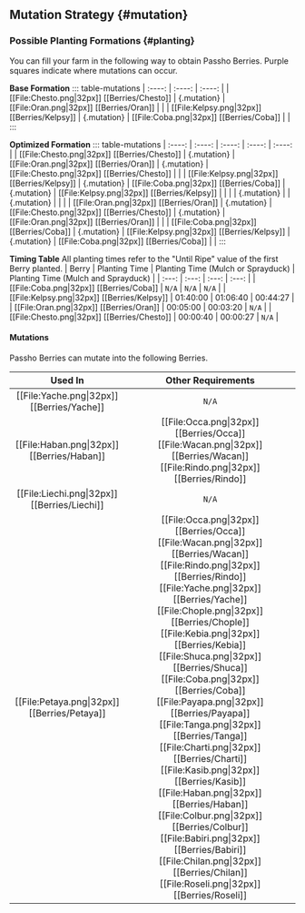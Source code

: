 ## Mutation Strategy {#mutation}

### Possible Planting Formations {#planting}

You can fill your farm in the following way to obtain Passho Berries. Purple squares indicate where mutations can occur.

**Base Formation**
::: table-mutations
| :----: | :----: | :----: |
| [[File:Chesto.png\|32px]] [[Berries/Chesto]] | {.mutation} | [[File:Oran.png\|32px]] [[Berries/Oran]] | |
| [[File:Kelpsy.png\|32px]] [[Berries/Kelpsy]] | {.mutation} | [[File:Coba.png\|32px]] [[Berries/Coba]] | |
:::

**Optimized Formation**
::: table-mutations
| :----: | :----: | :----: | :----: | :----: |
| [[File:Chesto.png\|32px]] [[Berries/Chesto]] | {.mutation} | [[File:Oran.png\|32px]] [[Berries/Oran]] | {.mutation} | [[File:Chesto.png\|32px]] [[Berries/Chesto]] | |
| [[File:Kelpsy.png\|32px]] [[Berries/Kelpsy]] | {.mutation} | [[File:Coba.png\|32px]] [[Berries/Coba]] | {.mutation} | [[File:Kelpsy.png\|32px]] [[Berries/Kelpsy]] | |
| | {.mutation} | | {.mutation} | | |
| [[File:Oran.png\|32px]] [[Berries/Oran]] | {.mutation} | [[File:Chesto.png\|32px]] [[Berries/Chesto]] | {.mutation} | [[File:Oran.png\|32px]] [[Berries/Oran]] | |
| [[File:Coba.png\|32px]] [[Berries/Coba]] | {.mutation} | [[File:Kelpsy.png\|32px]] [[Berries/Kelpsy]] | {.mutation} | [[File:Coba.png\|32px]] [[Berries/Coba]] | |
:::

**Timing Table**
All planting times refer to the "Until Ripe" value of the first Berry planted.
| Berry                                         | Planting Time | Planting Time (Mulch or Sprayduck)    | Planting Time (Mulch and Sprayduck)   |
| :---:                                         | :---:         | :---:                                 | :---:                                 |
| [[File:Coba.png\|32px]] [[Berries/Coba]]      | `N/A`         | `N/A`                                 | `N/A`                                 |
| [[File:Kelpsy.png\|32px]] [[Berries/Kelpsy]]  | 01:40:00      | 01:06:40                              | 00:44:27                              |
| [[File:Oran.png\|32px]] [[Berries/Oran]]      | 00:05:00      | 00:03:20                              | `N/A`                                 |
| [[File:Chesto.png\|32px]] [[Berries/Chesto]]  | 00:00:40      | 00:00:27                              | `N/A`                                 |

#### Mutations
Passho Berries can mutate into the following Berries.

| Used In                                       | Other Requirements |
| :---:                                         | :---: |
| [[File:Yache.png\|32px]] [[Berries/Yache]]    | `N/A` |
| [[File:Haban.png\|32px]] [[Berries/Haban]]    | [[File:Occa.png\|32px]] [[Berries/Occa]] [[File:Wacan.png\|32px]] [[Berries/Wacan]] [[File:Rindo.png\|32px]] [[Berries/Rindo]] |
| [[File:Liechi.png\|32px]] [[Berries/Liechi]]  | `N/A` |
| [[File:Petaya.png\|32px]] [[Berries/Petaya]]  | [[File:Occa.png\|32px]] [[Berries/Occa]] [[File:Wacan.png\|32px]] [[Berries/Wacan]] [[File:Rindo.png\|32px]] [[Berries/Rindo]] [[File:Yache.png\|32px]] [[Berries/Yache]] [[File:Chople.png\|32px]] [[Berries/Chople]] [[File:Kebia.png\|32px]] [[Berries/Kebia]] [[File:Shuca.png\|32px]] [[Berries/Shuca]] [[File:Coba.png\|32px]] [[Berries/Coba]] [[File:Payapa.png\|32px]] [[Berries/Payapa]] [[File:Tanga.png\|32px]] [[Berries/Tanga]] [[File:Charti.png\|32px]] [[Berries/Charti]] [[File:Kasib.png\|32px]] [[Berries/Kasib]] [[File:Haban.png\|32px]] [[Berries/Haban]] [[File:Colbur.png\|32px]] [[Berries/Colbur]] [[File:Babiri.png\|32px]] [[Berries/Babiri]] [[File:Chilan.png\|32px]] [[Berries/Chilan]] [[File:Roseli.png\|32px]] [[Berries/Roseli]] |